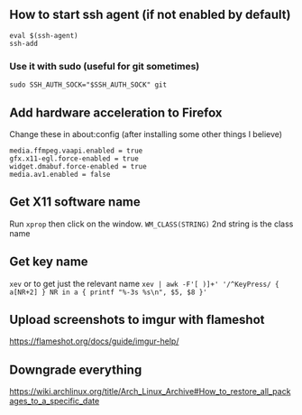 ## How to start ssh agent (if not enabled by default)
```
eval $(ssh-agent)
ssh-add
```
### Use it with sudo (useful for git sometimes)
`sudo SSH_AUTH_SOCK="$SSH_AUTH_SOCK" git`

## Add hardware acceleration to Firefox
Change these in about:config (after installing some other things I believe)
```
media.ffmpeg.vaapi.enabled = true 
gfx.x11-egl.force-enabled = true 
widget.dmabuf.force-enabled = true 
media.av1.enabled = false
```

## Get X11 software name
Run `xprop` then click on the window. `WM_CLASS(STRING)` 2nd string is the class name

## Get key name
`xev` or to get just the relevant name `xev | awk -F'[ )]+' '/^KeyPress/ { a[NR+2] } NR in a { printf "%-3s %s\n", $5, $8 }'`

## Upload screenshots to imgur with flameshot
https://flameshot.org/docs/guide/imgur-help/

## Downgrade everything
https://wiki.archlinux.org/title/Arch_Linux_Archive#How_to_restore_all_packages_to_a_specific_date